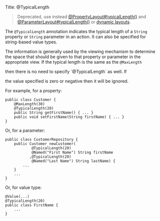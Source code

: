 Title: @TypicalLength

[//]: # (content copied to _user-guide_xxx)

> Deprecated, use instead [@PropertyLayout#typicalLength()](./PropertyLayout.html) and [@ParameterLayout#typicalLength()](./ParameterLayout.html) or [dynamic layouts](../../components/viewers/wicket/dynamic-layouts.html).

The `@TypicalLength` annotation indicates the typical length of a
`String` property or `String` parameter in an action. It can also be
specified for string-based value types.

The information is generally used by the viewing mechanism to determine
the space that should be given to that property or parameter in the
appropriate view. If the typical length is the same as the `@MaxLength`
<!--(see ?)--> then there is no need to specify `@TypicalLength` as well. If
the value specified is zero or negative then it will be ignored.

For example, for a property:

    public class Customer {
        @MaxLength(30)
        @TypicalLength(20)
        public String getFirstName() { ... }
        public void setFirstName(String firstName) { ... }
    }

Or, for a parameter:

    public class CustomerRepository {
        public Customer newCustomer(
                @TypicalLength(20)
                @Named("First Name") String firstName
               ,@TypicalLength(20)
                @Named("Last Name") String lastName) {
            ...
        }
        ...
    }

Or, for value type:

    @Value(...)
    @TypicalLength(20)
    public class FirstName {
        ...
    }
